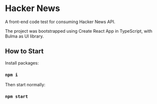 # Hacker News

A front-end code test for consuming Hacker News API.

The project was bootstrapped using Create React App in TypeScript, with Bulma as UI library.

## How to Start

Install packages:

### `npm i`

Then start normally:

### `npm start`

